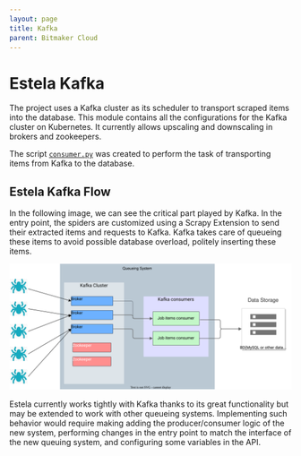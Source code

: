 ```yaml
---
layout: page
title: Kafka
parent: Bitmaker Cloud
---
```


# Estela Kafka

The project uses a Kafka cluster as its scheduler to transport scraped items into the database. This module contains
all the configurations for the Kafka cluster on Kubernetes. It currently allows upscaling and downscaling in brokers
and zookeepers.

The script [`consumer.py`](https://github.com/bitmakerla/bitmaker-cloud/blob/main/bitmaker-kafka/consumer.py)
was created to perform the task of transporting items from Kafka to the database.


## Estela Kafka Flow

In the following image, we can see the critical part played by Kafka. In the entry point, the spiders are customized
using a  Scrapy Extension to send their extracted items and requests to Kafka. Kafka takes care of queueing these items
to avoid possible database overload, politely inserting these items.

![Bitmaker Cloud Architecture](../assets/images/kafka_flow.svg)

Estela currently works tightly with Kafka thanks to its great functionality but may be extended to work with other
queueing systems. Implementing such behavior would require making adding the producer/consumer logic of the new system,
performing changes in the entry point to match the interface of the new queuing system, and configuring some variables in
the API.
